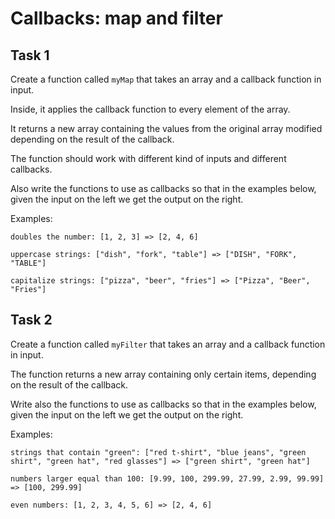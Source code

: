 # Callbacks: map and filter

## Task 1

Create a function called `myMap` that takes an array and a callback function in input.

Inside, it applies the callback function to every element of the array.

It returns a new array containing the values from the original array modified depending on the result of the callback.

The function should work with different kind of inputs and different callbacks.

Also write the functions to use as callbacks so that in the examples below, given the input on the left we get the output on the right.

Examples:
```plaintext
doubles the number: [1, 2, 3] => [2, 4, 6]

uppercase strings: ["dish", "fork", "table"] => ["DISH", "FORK", "TABLE"]

capitalize strings: ["pizza", "beer", "fries"] => ["Pizza", "Beer", "Fries"]
```

## Task 2

Create a function called `myFilter` that takes an array and a callback function in input.

The function returns a new array containing only certain items, depending on the result of the callback.

Write also the functions to use as callbacks so that in the examples below, given the input on the left we get the output on the right.

Examples:

```plaintext
strings that contain "green": ["red t-shirt", "blue jeans", "green shirt", "green hat", "red glasses"] => ["green shirt", "green hat"]

numbers larger equal than 100: [9.99, 100, 299.99, 27.99, 2.99, 99.99] => [100, 299.99]

even numbers: [1, 2, 3, 4, 5, 6] => [2, 4, 6]
```